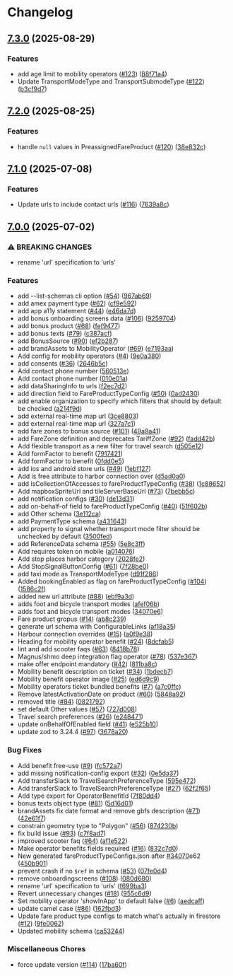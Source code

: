 # Changelog

## [7.3.0](https://github.com/AtB-AS/config-specs/compare/v7.2.0...v7.3.0) (2025-08-29)

### Features

- add age limit to mobility operators
  ([#123](https://github.com/AtB-AS/config-specs/issues/123))
  ([88f71a4](https://github.com/AtB-AS/config-specs/commit/88f71a4ae84210b7715223c2fc0b9d9f9ad62fce))
- Update TransportModeType and TransportSubmodeType
  ([#122](https://github.com/AtB-AS/config-specs/issues/122))
  ([b3cf9d7](https://github.com/AtB-AS/config-specs/commit/b3cf9d7da1912720afe4cd45b652d6e904bb6342))

## [7.2.0](https://github.com/AtB-AS/config-specs/compare/v7.1.0...v7.2.0) (2025-08-25)

### Features

- handle `null` values in PreassignedFareProduct
  ([#120](https://github.com/AtB-AS/config-specs/issues/120))
  ([38e832c](https://github.com/AtB-AS/config-specs/commit/38e832c1b775397bf20e9c484616dcced1ff7779))

## [7.1.0](https://github.com/AtB-AS/config-specs/compare/v7.0.0...v7.1.0) (2025-07-08)

### Features

- Update urls to include contact urls
  ([#116](https://github.com/AtB-AS/config-specs/issues/116))
  ([7639a8c](https://github.com/AtB-AS/config-specs/commit/7639a8cb4d77f291be33a72de10d0f80ae4c0fe5))

## [7.0.0](https://github.com/AtB-AS/config-specs/compare/v2.0.0...v7.0.0) (2025-07-02)

### ⚠ BREAKING CHANGES

- rename 'url' specification to 'urls'

### Features

- add --list-schemas cli option
  ([#54](https://github.com/AtB-AS/config-specs/issues/54))
  ([967ab69](https://github.com/AtB-AS/config-specs/commit/967ab69cbb90aa7ab0160efe9cca53498b401aa2))
- add amex payment type
  ([#62](https://github.com/AtB-AS/config-specs/issues/62))
  ([cf9e592](https://github.com/AtB-AS/config-specs/commit/cf9e59213b0e99cdc83e5a136ea4e38436c2135a))
- add app a11y statement
  ([#44](https://github.com/AtB-AS/config-specs/issues/44))
  ([e46da7d](https://github.com/AtB-AS/config-specs/commit/e46da7d859d6a660b74bb7113c4bb3cfb0099823))
- add bonus onboarding screens data
  ([#106](https://github.com/AtB-AS/config-specs/issues/106))
  ([9259704](https://github.com/AtB-AS/config-specs/commit/9259704a81786c21d90d7562d1f9a5b7529c0ee4))
- add bonus product ([#68](https://github.com/AtB-AS/config-specs/issues/68))
  ([fef9477](https://github.com/AtB-AS/config-specs/commit/fef94774b3a1cac9f601dd61dd5ea9f472eb97be))
- add bonus texts ([#79](https://github.com/AtB-AS/config-specs/issues/79))
  ([c387acf](https://github.com/AtB-AS/config-specs/commit/c387acf93b73bf46e0e7a90b5c6d8aebbe7af051))
- add BonusSource ([#90](https://github.com/AtB-AS/config-specs/issues/90))
  ([ef2b287](https://github.com/AtB-AS/config-specs/commit/ef2b28711b2e24a48b8f8ee27ea52ee51cd56c6d))
- add brandAssets to MobilityOperator
  ([#69](https://github.com/AtB-AS/config-specs/issues/69))
  ([e7193aa](https://github.com/AtB-AS/config-specs/commit/e7193aa455b282c5738c0eeb8ff3d2dacf07ae6a))
- Add config for mobility operators
  ([#4](https://github.com/AtB-AS/config-specs/issues/4))
  ([9e0a380](https://github.com/AtB-AS/config-specs/commit/9e0a380bfff26e51106b7f989104ea4d6d8ab03f))
- add consents ([#36](https://github.com/AtB-AS/config-specs/issues/36))
  ([2646b5c](https://github.com/AtB-AS/config-specs/commit/2646b5c4469e17937c6bfedd0c0ab889213ec6b7))
- Add contact phone number
  ([560513e](https://github.com/AtB-AS/config-specs/commit/560513edb6f4abe204c609a9e9afc1348414b6cf))
- Add contact phone number
  ([010e01a](https://github.com/AtB-AS/config-specs/commit/010e01a5540da127daeecce45d65bc44c6d41ccb))
- add dataSharingInfo to urls
  ([f2ec7d2](https://github.com/AtB-AS/config-specs/commit/f2ec7d2e8e4c1a4c1ca34c5a5aef431fb7b8461f))
- add direction field to FareProductTypeConfig
  ([#50](https://github.com/AtB-AS/config-specs/issues/50))
  ([0ad2430](https://github.com/AtB-AS/config-specs/commit/0ad243002ac31e32a944725e6bb1f0bd211dbfaf))
- add enable organization to specify which filters that should by default be
  checked
  ([a214f9d](https://github.com/AtB-AS/config-specs/commit/a214f9dd216eabd8207fdab229b3b406e14c2da2))
- add external real-time map url
  ([3ce8803](https://github.com/AtB-AS/config-specs/commit/3ce88033aee2bc4b9b64c07c6209864713d666ad))
- add external real-time map url
  ([327a7c1](https://github.com/AtB-AS/config-specs/commit/327a7c19fabb1ddeba1f2109088457cb50a6b9e8))
- add fare zones to bonus source
  ([#101](https://github.com/AtB-AS/config-specs/issues/101))
  ([49a9a41](https://github.com/AtB-AS/config-specs/commit/49a9a41d8384ba439b7e996dc47f765660c1de37))
- add FareZone definition and deprecates TariffZone
  ([#92](https://github.com/AtB-AS/config-specs/issues/92))
  ([fadd42b](https://github.com/AtB-AS/config-specs/commit/fadd42bfd67eb785474e3cb01f529d9cb85a739d))
- Add flexible transport as a new filter for travel search
  ([d505e12](https://github.com/AtB-AS/config-specs/commit/d505e12c8bab610697320ed2f922003d0467f104))
- Add formFactor to benefit
  ([7917421](https://github.com/AtB-AS/config-specs/commit/791742168c47465edc4f70afaab2656a79fb4196))
- Add formFactor to benefit
  ([0fdd0e5](https://github.com/AtB-AS/config-specs/commit/0fdd0e5d67f54642eeeb39f9a238b1cbfea09c55))
- add ios and android store urls
  ([#49](https://github.com/AtB-AS/config-specs/issues/49))
  ([1ebf127](https://github.com/AtB-AS/config-specs/commit/1ebf1276463b5baecb84376a2e519183375bc00f))
- Add is free attribute to harbor connection over
  ([d5ad0a0](https://github.com/AtB-AS/config-specs/commit/d5ad0a0164c666d3412d971b8d12218fa50b9408))
- add isCollectionOfAccesses to fareProductTypeConfig
  ([#38](https://github.com/AtB-AS/config-specs/issues/38))
  ([1c88652](https://github.com/AtB-AS/config-specs/commit/1c88652f1e44fe26b3a5011678ec1a8ad0f649d2))
- Add mapboxSpriteUrl and tileServerBaseUrl
  ([#73](https://github.com/AtB-AS/config-specs/issues/73))
  ([7bebb5c](https://github.com/AtB-AS/config-specs/commit/7bebb5cfe2b05781f726af80683c7b390ae49d34))
- add notification configs
  ([#30](https://github.com/AtB-AS/config-specs/issues/30))
  ([de13d31](https://github.com/AtB-AS/config-specs/commit/de13d31a9a796cb73da163c32d8b45682be9efa0))
- add on-behalf-of field to fareProductTypeConfig
  ([#40](https://github.com/AtB-AS/config-specs/issues/40))
  ([51f602b](https://github.com/AtB-AS/config-specs/commit/51f602bc336ae702ff0c1dc01450f6356576cfd3))
- add Other schema
  ([3e112ca](https://github.com/AtB-AS/config-specs/commit/3e112cab9dc3675ebf1378abb9b8a40f12eec4bc))
- add PaymentType schema
  ([a431643](https://github.com/AtB-AS/config-specs/commit/a431643d3c149ba2a7cb9e1f37f58c0018e849a1))
- add property to signal whether transport mode filter should be unchecked by
  default
  ([3500fed](https://github.com/AtB-AS/config-specs/commit/3500fed11c6f9adb081093eb147ceed359ed68f4))
- add ReferenceData schema
  ([#55](https://github.com/AtB-AS/config-specs/issues/55))
  ([5e8c3ff](https://github.com/AtB-AS/config-specs/commit/5e8c3ff8e1f6ae96879450ba3aa95da7f3cef62b))
- Add requires token on mobile
  ([a014076](https://github.com/AtB-AS/config-specs/commit/a01407622871108d603cd567290e4be8d25dfd1b))
- Add stop places harbor category
  ([2028fe2](https://github.com/AtB-AS/config-specs/commit/2028fe2c0ff7e95111373d4454ba556ff40e63d4))
- Add StopSignalButtonConfig
  ([#61](https://github.com/AtB-AS/config-specs/issues/61))
  ([7f28be0](https://github.com/AtB-AS/config-specs/commit/7f28be093dc6c201c07f2c2994f82c73e75b3f00))
- add taxi mode as TransportModeType
  ([d91f286](https://github.com/AtB-AS/config-specs/commit/d91f2862351038e1dd80d2d6f416470582a7fb9e))
- Added bookingEnabled as flag on fareProductTypeConfig
  ([#104](https://github.com/AtB-AS/config-specs/issues/104))
  ([1586c2f](https://github.com/AtB-AS/config-specs/commit/1586c2fd9a6999cbc095eac769ff89f4375fd1dc))
- added new url attribute
  ([#88](https://github.com/AtB-AS/config-specs/issues/88))
  ([ebf9a3d](https://github.com/AtB-AS/config-specs/commit/ebf9a3d8ec7057006f28cdcf57b3385763f91393))
- adds foot and bicycle transport modes
  ([afef06b](https://github.com/AtB-AS/config-specs/commit/afef06baac2e561858fe745ed4a4f8239de425a8))
- adds foot and bicycle transport modes
  ([34070e6](https://github.com/AtB-AS/config-specs/commit/34070e624461b3a15db854969e0fcaa21751eaba))
- Fare product gropus ([#14](https://github.com/AtB-AS/config-specs/issues/14))
  ([ab8c239](https://github.com/AtB-AS/config-specs/commit/ab8c2391e4ef539ef1d3b42170e6b3749496947d))
- generate url schema with ConfigurableLinks
  ([af18a35](https://github.com/AtB-AS/config-specs/commit/af18a3589f7f103eb9d68dd9655fca356870de99))
- Harbour connection overrides
  ([#15](https://github.com/AtB-AS/config-specs/issues/15))
  ([a0f9e38](https://github.com/AtB-AS/config-specs/commit/a0f9e3893404160d69ac92654cdadcd7f9363c51))
- Heading for mobility operator benefit
  ([#24](https://github.com/AtB-AS/config-specs/issues/24))
  ([8dcfab5](https://github.com/AtB-AS/config-specs/commit/8dcfab5456e0e9c5a1dd1e5d48086701f0d7f84e))
- lint and add scooter faqs
  ([#63](https://github.com/AtB-AS/config-specs/issues/63))
  ([8418b78](https://github.com/AtB-AS/config-specs/commit/8418b78624493e90682a976acc3b8d6360ce20dd))
- Magnus/shmo deep integration flag operator
  ([#78](https://github.com/AtB-AS/config-specs/issues/78))
  ([537e367](https://github.com/AtB-AS/config-specs/commit/537e36770be524813660c1e0a1da5f002233d63b))
- make offer endpoint mandatory
  ([#42](https://github.com/AtB-AS/config-specs/issues/42))
  ([811ba8c](https://github.com/AtB-AS/config-specs/commit/811ba8c175b450b0323e90df31b26a5bc29b72f7))
- Mobility benefit description on ticket
  ([#34](https://github.com/AtB-AS/config-specs/issues/34))
  ([1bdecb7](https://github.com/AtB-AS/config-specs/commit/1bdecb7a509746b908f12039acc83c8cf37aaa0b))
- Mobility benefit operator image
  ([#25](https://github.com/AtB-AS/config-specs/issues/25))
  ([ed6d9c9](https://github.com/AtB-AS/config-specs/commit/ed6d9c918af8cd17542955f321b03a21246ecf01))
- Mobility operators ticket bundled benefits
  ([#7](https://github.com/AtB-AS/config-specs/issues/7))
  ([a7c0ffc](https://github.com/AtB-AS/config-specs/commit/a7c0ffc0ed89ea568dc11caf727a084d0d606a4c))
- Remove latestActivationDate on product
  ([#60](https://github.com/AtB-AS/config-specs/issues/60))
  ([5848a92](https://github.com/AtB-AS/config-specs/commit/5848a921fed1030a640e92334b4e598413d66add))
- removed title ([#84](https://github.com/AtB-AS/config-specs/issues/84))
  ([0821792](https://github.com/AtB-AS/config-specs/commit/08217925e43d0ab8a97437642ae821d43b775527))
- set default Other values
  ([#57](https://github.com/AtB-AS/config-specs/issues/57))
  ([727d008](https://github.com/AtB-AS/config-specs/commit/727d008ce02db702b4f6f57b76fa842ea240d681))
- Travel search preferences
  ([#26](https://github.com/AtB-AS/config-specs/issues/26))
  ([e248471](https://github.com/AtB-AS/config-specs/commit/e248471d396fb69ebaa9b27fbaceb988a78966a5))
- update onBehalfOfEnabled field
  ([#41](https://github.com/AtB-AS/config-specs/issues/41))
  ([e525b10](https://github.com/AtB-AS/config-specs/commit/e525b10c8b2e3542ff0e5b6a4c15a0c2584b36e4))
- update zod to 3.24.4 ([#97](https://github.com/AtB-AS/config-specs/issues/97))
  ([3678a20](https://github.com/AtB-AS/config-specs/commit/3678a20ab29f948a9fc968105bee6969a902f396))

### Bug Fixes

- Add benefit free-use ([#9](https://github.com/AtB-AS/config-specs/issues/9))
  ([fc572a7](https://github.com/AtB-AS/config-specs/commit/fc572a740d722ed6635534bf6b5c151084b6a176))
- add missing notification-config export
  ([#32](https://github.com/AtB-AS/config-specs/issues/32))
  ([0e5da37](https://github.com/AtB-AS/config-specs/commit/0e5da3790e2b4fc0ba736f17bd583ccd97879763))
- Add transferSlack to TravelSearchPreferenceType
  ([595e472](https://github.com/AtB-AS/config-specs/commit/595e47240a2d2608cc22e8c6a0d9401aa37f039e))
- Add transferSlack to TravelSearchPreferenceType
  ([#27](https://github.com/AtB-AS/config-specs/issues/27))
  ([62f2f65](https://github.com/AtB-AS/config-specs/commit/62f2f65a0caa9ecd463f8788365048e4352a0fd8))
- Add type export for OperatorBenefitId
  ([7f80dd4](https://github.com/AtB-AS/config-specs/commit/7f80dd445d61c83faccf34694cb579e2e588cf01))
- bonus texts object type
  ([#81](https://github.com/AtB-AS/config-specs/issues/81))
  ([5d16d01](https://github.com/AtB-AS/config-specs/commit/5d16d01a33069e1cc05651a7450b9ad8de6bc406))
- brandAssets fix date format and remove gbfs description
  ([#71](https://github.com/AtB-AS/config-specs/issues/71))
  ([42e61f7](https://github.com/AtB-AS/config-specs/commit/42e61f77394143904c63fb2e4192e17d6d1fec5c))
- constrain geometry type to "Polygon"
  ([#56](https://github.com/AtB-AS/config-specs/issues/56))
  ([874230b](https://github.com/AtB-AS/config-specs/commit/874230b95873d735cc1c115b4510747247952a7d))
- fix build issue ([#93](https://github.com/AtB-AS/config-specs/issues/93))
  ([c7f8ad7](https://github.com/AtB-AS/config-specs/commit/c7f8ad782d73aa00cb0272f2c9e6cf4fb29bf59e))
- improved scooter faq ([#64](https://github.com/AtB-AS/config-specs/issues/64))
  ([af1e522](https://github.com/AtB-AS/config-specs/commit/af1e522150f529041403da017cdae634ffacf67e))
- Make operator benefits fields required
  ([#16](https://github.com/AtB-AS/config-specs/issues/16))
  ([832c7d0](https://github.com/AtB-AS/config-specs/commit/832c7d0361b06efe83053d432ccaaf80619809b8))
- New generated fareProductTypeConfigs.json after
  [#34070](https://github.com/AtB-AS/config-specs/issues/34070)e62
  ([450b901](https://github.com/AtB-AS/config-specs/commit/450b901f6e69747029fbc7f117c51f3f7571cee9))
- prevent crash if no `$ref` in schema
  ([#53](https://github.com/AtB-AS/config-specs/issues/53))
  ([07fe0d4](https://github.com/AtB-AS/config-specs/commit/07fe0d4901e8e3c3cf78d0a403ef49ed4680fa0e))
- remove onboardingscreens
  ([#108](https://github.com/AtB-AS/config-specs/issues/108))
  ([080d680](https://github.com/AtB-AS/config-specs/commit/080d680c888b417088f22e8e38916116664106f5))
- rename 'url' specification to 'urls'
  ([f699ba3](https://github.com/AtB-AS/config-specs/commit/f699ba3fc5f58fb1736bfae4b557b941655306b1))
- Revert unnecessary changes
  ([#18](https://github.com/AtB-AS/config-specs/issues/18))
  ([955c6d9](https://github.com/AtB-AS/config-specs/commit/955c6d9386e20d6b6d3d5abf2197bd4a7bd10505))
- Set mobility operator 'showInApp' to default false
  ([#6](https://github.com/AtB-AS/config-specs/issues/6))
  ([aedcaff](https://github.com/AtB-AS/config-specs/commit/aedcaff15692adf72ff2c2b91788c36f255ebb50))
- update camel case ([#86](https://github.com/AtB-AS/config-specs/issues/86))
  ([162fbd3](https://github.com/AtB-AS/config-specs/commit/162fbd323188b0f1224c0e87dc6bf273975ce1c4))
- Update fare product type configs to match what's actually in firestore
  ([#12](https://github.com/AtB-AS/config-specs/issues/12))
  ([9fe0062](https://github.com/AtB-AS/config-specs/commit/9fe006283ae64e4e1ae9742b706c3489169d8c44))
- Updated mobility schema
  ([ca53244](https://github.com/AtB-AS/config-specs/commit/ca53244d076e564d310a94e75c9e134f78e984f7))

### Miscellaneous Chores

- force update version
  ([#114](https://github.com/AtB-AS/config-specs/issues/114))
  ([17ba60f](https://github.com/AtB-AS/config-specs/commit/17ba60fb74ad4b7484d651ee290c8d975fffac1b))
